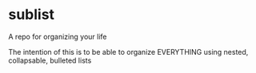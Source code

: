 # sublist
A repo for organizing your life

The intention of this is to be able to organize EVERYTHING using nested, collapsable, bulleted lists
